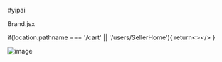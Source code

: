 #yipai

Brand.jsx

 if(location.pathname === '/cart' || '/users/SellerHome'){
    return<></>
  }
  
![image](https://user-images.githubusercontent.com/117623859/212447543-6544222a-0bc4-4780-bf59-e349b82d64ce.png)


